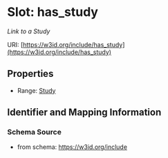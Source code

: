 # Slot: has_study
_Link to a Study_


URI: [https://w3id.org/include/has_study](https://w3id.org/include/has_study)



<!-- no inheritance hierarchy -->


## Properties

 * Range: [Study](Study.md)



## Identifier and Mapping Information







### Schema Source


* from schema: https://w3id.org/include



